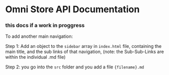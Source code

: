 # Omni Store API Documentation
### this docs if a work in proggress

To add another main navigation:

Step 1: Add an object to the `sidebar` array in `index.html` file, containing the main title, and the sub links of that navigation, (note: the Sub-Sub-Links are within the individual .md file)
   
 
 Step 2: you go into the `src` folder and you add a file `{filename}.md`
